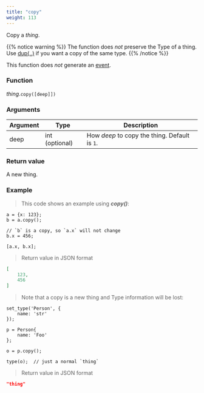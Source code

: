 ```yaml
---
title: "copy"
weight: 113
---
```


Copy a *thing*.

{{% notice warning %}}
The function does *not* preserve the Type of a thing. Use [dup(..)](../dup) if you want a copy of the same type.
{{% /notice %}}

This function does *not* generate an [event](../../../overview/events).

### Function

*thing*.`copy([deep]])`

### Arguments

Argument | Type | Description
-------- | ---- | -----------
deep | int (optional) | How *deep* to copy the thing. Default is `1`.

### Return value

A new thing.

### Example

> This code shows an example using ***copy()***:

```thingsdb,json_response
a = {x: 123};
b = a.copy();

// `b` is a copy, so `a.x` will not change
b.x = 456;

[a.x, b.x];
```

> Return value in JSON format

```json
[
    123,
    456
]
```

> Note that a copy is a new thing and Type information will be lost:

```thingsdb,json_response
set_type('Person', {
    name: 'str'
});

p = Person{
    name: 'Foo'
};

o = p.copy();

type(o);  // just a normal `thing`
```

> Return value in JSON format

```json
"thing"
```

